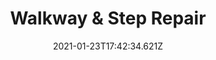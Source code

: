 ---
templateKey: blog-post
title: Walkway & Step Repair
date: 2021-01-23T17:42:34.621Z
description: We were able to use the existing concrete step and build a beautiful (and level!) stone step around it, saving time and money! We also replaced and regrouted much of the old stone walkway to bring it back to life!
featuredpost: false
beforeandafter: true
featuredimage: /img/walkway_before.jpg
afterimage: /img/walkway_after.jpg
tags:
  - stone
  - concrete
  - walkway
  - step
---